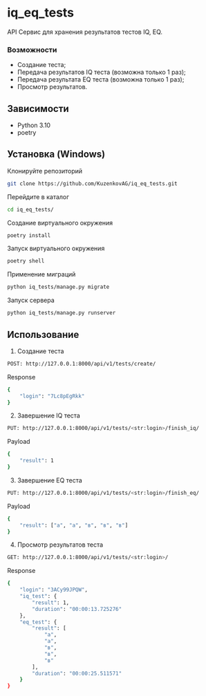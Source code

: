 # iq_eq_tests
API Сервис для хранения результатов тестов IQ, EQ.
### Возможности
- Создание теста;  
- Передача результатов IQ теста (возможна только 1 раз);  
- Передача результата EQ теста (возможна только 1 раз);  
- Просмотр результатов.

## Зависимости
 - Python 3.10
 - poetry

## Установка (Windows)
Клонируйте репозиторий
```sh
git clone https://github.com/KuzenkovAG/iq_eq_tests.git
```
Перейдите в каталог
```sh
cd iq_eq_tests/
```
Создание виртуального окружения
```sh
poetry install
```
Запуск виртуального окружения
```sh
poetry shell
```
Применение миграций
```sh
python iq_tests/manage.py migrate
```
Запуск сервера
```sh
python iq_tests/manage.py runserver
```

## Использование

1. Создание теста
```sh
POST: http://127.0.0.1:8000/api/v1/tests/create/
```
Response
```sh
{
    "login": "7Lc8pEgRkk"
}
```
2. Завершение IQ теста
```sh
PUT: http://127.0.0.1:8000/api/v1/tests/<str:login>/finish_iq/
```
Payload
```sh
{
    "result": 1
}
```
3. Завершение EQ теста
```sh
PUT: http://127.0.0.1:8000/api/v1/tests/<str:login>/finish_eq/
```
Payload
```sh
{
    "result": ["а", "а", "в", "в", "в"]
}
```
4. Просмотр результатов теста
```sh
GET: http://127.0.0.1:8000/api/v1/tests/<str:login>/
```
Response
```sh
{
    "login": "3ACy99JPQW",
    "iq_test": {
        "result": 1,
        "duration": "00:00:13.725276"
    },
    "eq_test": {
        "result": [
            "а",
            "а",
            "в",
            "в",
            "в"
        ],
        "duration": "00:00:25.511571"
    }
}
```